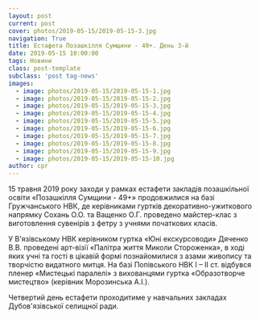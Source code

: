 ```yaml
---
layout: post
current: post
cover: photos/2019-05-15/2019-05-15-3.jpg
navigation: True
title: Естафета Позашкілля Сумщини - 49+. День 3-й
date: 2019-05-15 10:00:00
tags: Новини
class: post-template
subclass: 'post tag-news'
images:
  - image: photos/2019-05-15/2019-05-15-1.jpg
  - image: photos/2019-05-15/2019-05-15-2.jpg
  - image: photos/2019-05-15/2019-05-15-3.jpg
  - image: photos/2019-05-15/2019-05-15-4.jpg
  - image: photos/2019-05-15/2019-05-15-5.jpg
  - image: photos/2019-05-15/2019-05-15-6.jpg
  - image: photos/2019-05-15/2019-05-15-7.jpg
  - image: photos/2019-05-15/2019-05-15-8.jpg
  - image: photos/2019-05-15/2019-05-15-9.jpg
  - image: photos/2019-05-15/2019-05-15-10.jpg
author: cpr
---
```


15 травня 2019 року заходи  у рамках  естафети закладів позашкільної освіти «Позашкілля Сумщини - 49+» продовжилися на базі Гружчанського НВК, де керівниками гуртків декоративно-ужиткового напрямку Сохань О.О. та Ващенко О.Г. проведено майстер-клас з виготовлення сувенірів з фетру з учнями початкових класів.

У В'язівському НВК керівником гуртка «Юні екскурсоводи» Дяченко В.В. проведені арт-візії «Палітра життя Миколи Стороженка», в ході яких учні та гості в цікавій формі познайомилися з азами живопису та творчістю видатного митця. На  базі  Попівського НВК І – ІІ ст. відбувся пленер «Мистецькі паралелі» з вихованцями гуртка «Образотворче мистецтво» (керівник Морозинська А.І.).

Четвертий день естафети проходитиме у навчальних закладах Дубов'язівської селищної ради.
